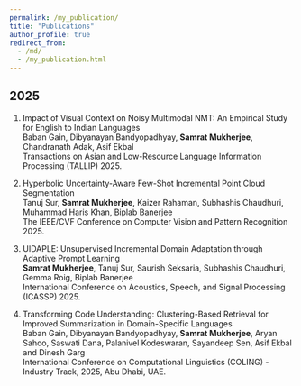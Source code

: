 ```yaml
---
permalink: /my_publication/
title: "Publications"
author_profile: true
redirect_from: 
  - /md/
  - /my_publication.html
---
```


## 2025

1. Impact of Visual Context on Noisy Multimodal NMT: An Empirical Study for English to Indian Languages
   <br> Baban Gain, Dibyanayan Bandyopadhyay, **Samrat Mukherjee**, Chandranath Adak, Asif Ekbal
   <br> Transactions on Asian and Low-Resource Language Information Processing (TALLIP) 2025.
   
2. Hyperbolic Uncertainty-Aware Few-Shot Incremental Point Cloud Segmentation 
   <br> Tanuj Sur, **Samrat Mukherjee**, Kaizer Rahaman, Subhashis Chaudhuri, Muhammad Haris Khan, Biplab Banerjee
   <br> The IEEE/CVF Conference on Computer Vision and Pattern Recognition 2025.   

3. UIDAPLE: Unsupervised Incremental Domain Adaptation through Adaptive Prompt Learning
   <br> **Samrat Mukherjee**, Tanuj Sur, Saurish Seksaria, Subhashis Chaudhuri, Gemma Roig, Biplab Banerjee
   <br> International Conference on Acoustics, Speech, and Signal Processing (ICASSP) 2025.

4. Transforming Code Understanding: Clustering-Based Retrieval for Improved Summarization in Domain-Specific Languages
   <br> Baban Gain, Dibyanayan Bandyopadhyay, **Samrat Mukherjee**, Aryan Sahoo, Saswati Dana, Palanivel Kodeswaran, Sayandeep Sen, Asif Ekbal and Dinesh Garg
   <br> International Conference on Computational Linguistics (COLING) - Industry Track, 2025, Abu Dhabi, UAE.
